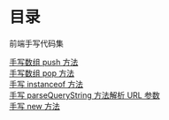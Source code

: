 # 目录

前端手写代码集

[手写数组 push 方法](https://github.com/ricksunxxx/handwritten-code/blob/main/src/array-push.js)<br/>
[手写数组 pop 方法](https://github.com/ricksunxxx/handwritten-code/blob/main/src/array-pop.js)<br/>
[手写 instanceof 方法](https://github.com/ricksunxxx/handwritten-code/blob/main/src/instanceof.js)<br/>
[手写 parseQueryString 方法解析 URL 参数](https://github.com/ricksunxxx/handwritten-code/blob/main/src/parseQueryString.js)<br/>
[手写 new 方法](https://github.com/ricksunxxx/handwritten-code/blob/main/src/new.js)<br/>
